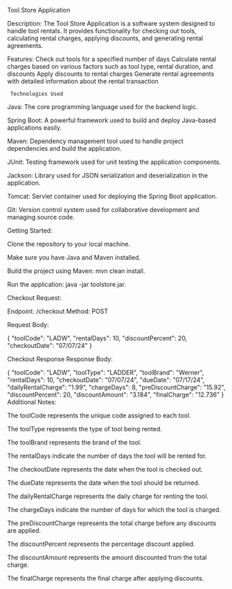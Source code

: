 Tool Store Application

Description:
The Tool Store Application is a software system designed to handle tool rentals. It provides functionality for checking out tools, calculating rental charges, applying discounts, and generating rental agreements.

Features:
Check out tools for a specified number of days Calculate rental charges based on various factors such as tool type, rental duration, and discounts Apply discounts to rental charges Generate rental agreements with detailed information about the rental transaction

     Technologies Used
 
Java: The core programming language used for the backend logic.

Spring Boot: A powerful framework used to build and deploy Java-based applications easily.

Maven: Dependency management tool used to handle project dependencies and build the application.

JUnit: Testing framework used for unit testing the application components.

Jackson: Library used for JSON serialization and deserialization in the application.

Tomcat: Servlet container used for deploying the Spring Boot application.

Git: Version control system used for collaborative development and managing source code.

Getting Started:

Clone the repository to your local machine.

Make sure you have Java and Maven installed.

Build the project using Maven: mvn clean install.

Run the application: java -jar toolstore.jar.

Checkout Request:

Endpoint: /checkout
Method: POST

Request Body:

{
 "toolCode": "LADW",
 "rentalDays": 10,
 "discountPercent": 20,
 "checkoutDate": "07/07/24"
 }

 Checkout Response
 Response Body:

   {
    "toolCode": "LADW",
    "toolType": "LADDER",
    "toolBrand": "Werner",
    "rentalDays": 10,
    "checkoutDate": "07/07/24",
    "dueDate": "07/17/24",
    "dailyRentalCharge": "1.99",
    "chargeDays": 8,
    "preDiscountCharge": "15.92",
    "discountPercent": 20,
    "discountAmount": "3.184",
    "finalCharge": "12.736"
  }
Additional Notes:

The toolCode represents the unique code assigned to each tool.

The toolType represents the type of tool being rented.

The toolBrand represents the brand of the tool.

The rentalDays indicate the number of days the tool will be rented for.

The checkoutDate represents the date when the tool is checked out.

The dueDate represents the date when the tool should be returned.

The dailyRentalCharge represents the daily charge for renting the tool.

The chargeDays indicate the number of days for which the tool is charged.

The preDiscountCharge represents the total charge before any discounts are applied.

The discountPercent represents the percentage discount applied.

The discountAmount represents the amount discounted from the total charge.

The finalCharge represents the final charge after applying discounts.
